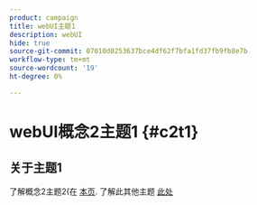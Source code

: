 ```yaml
---
product: campaign
title: webUI主题1
description: webUI
hide: true
source-git-commit: 07010d0253637bce4df62f7bfa1fd37fb9fb8e7b
workflow-type: tm+mt
source-wordcount: '19'
ht-degree: 0%

---
```


# webUI概念2主题1 {#c2t1}

## 关于主题1

了解概念2主题2(在 [本页](topic2.md).
了解此其他主题 [此处](../../automation/workflow/about-workflows.md)